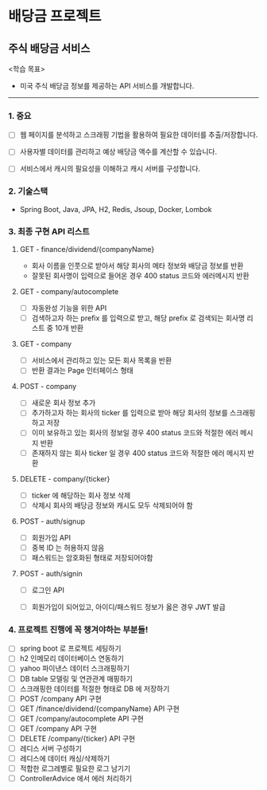 # 배당금 프로젝트

## 주식 배당금 서비스
  <학습 목표>
- 미국 주식 배당금 정보를 제공하는 API 서비스를 개발합니다.
___

### 1. 중요
  - [ ] 웹 페이지를 분석하고 스크래핑 기법을 활용하여 필요한 데이터를 추출/저장합니다.
  - [ ] 사용자별 데이터를 관리하고 예상 배당금 액수를 계산할 수 있습니다.
  - [ ] 서비스에서 캐시의 필요성을 이해하고 캐시 서버를 구성합니다.


### 2. 기술스택
   - Spring Boot, Java, JPA, H2, Redis, Jsoup, Docker, Lombok
  

### 3. 최종 구현 API 리스트
1) GET - finance/dividend/{companyName}
      - 회사 이름을 인풋으로 받아서 해당 회사의 메타 정보와 배당금 정보를 반환
      - 잘못된 회사명이 입력으로 들어온 경우 400 status 코드와 에러메시지 반환

2) GET - company/autocomplete
   - [ ] 자동완성 기능을 위한 API
   - [ ] 검색하고자 하는 prefix 를 입력으로 받고, 해당 prefix 로 검색되는 회사명 리스트 중 10개 반환

3) GET - company
   - [ ] 서비스에서 관리하고 있는 모든 회사 목록을 반환
   - [ ] 반환 결과는 Page 인터페이스 형태

4) POST - company
   - [ ] 새로운 회사 정보 추가
   - [ ] 추가하고자 하는 회사의 ticker 를 입력으로 받아 해당 회사의 정보를 스크래핑하고 저장
   - [ ] 이미 보유하고 있는 회사의 정보일 경우 400 status 코드와 적절한 에러 메시지 반환
   - [ ] 존재하지 않는 회사 ticker 일 경우 400 status 코드와 적절한 에러 메시지 반환

5) DELETE - company/{ticker}
   - [ ] ticker 에 해당하는 회사 정보 삭제
   - [ ] 삭제시 회사의 배당금 정보와 캐시도 모두 삭제되어야 함

6) POST - auth/signup
   - [ ] 회원가입 API
   - [ ] 중복 ID 는 허용하지 않음
   - [ ] 패스워드는 암호화된 형태로 저장되어야함

7) POST - auth/signin
   - [ ] 로그인 API
   - [ ] 회원가입이 되어있고, 아이디/패스워드 정보가 옳은 경우 JWT 발급


### 4. 프로젝트 진행에 꼭 챙겨야하는 부분들!
   - [ ] spring boot 로 프로젝트 세팅하기
   - [ ] h2 인메모리 데이터베이스 연동하기
   - [ ] yahoo 파이낸스 데이터 스크래핑하기
   - [ ] DB table 모델링 및 연관관계 매핑하기
   - [ ] 스크래핑한 데이터를 적절한 형태로 DB 에 저장하기
   - [ ] POST /company API 구현
   - [ ] GET /finance/dividend/{companyName} API 구현
   - [ ] GET /company/autocomplete API 구현
   - [ ] GET /company API 구현
   - [ ] DELETE /company/{ticker} API 구현
   - [ ] 레디스 서버 구성하기
   - [ ] 레디스에 데이터 캐싱/삭제하기
   - [ ] 적합한 로그레벨로 필요한 로그 남기기
   - [ ] ControllerAdvice 에서 에러 처리하기
